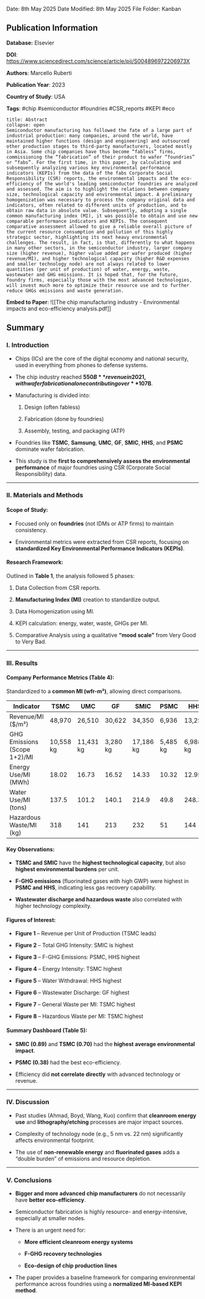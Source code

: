 Date: 8th May 2025
Date Modified: 8th May 2025
File Folder: Kanban
## Publication Information

**Database:** Elsevier

**DOI**: https://www.sciencedirect.com/science/article/pii/S004896972206973X

**Authors**: Marcello Ruberti

**Publication Year**: 2023

**Country of Study**: USA

**Tags**: #chip #semiconductor #foundries #CSR_reports #KEPI #eco

```ad-abstract
title: Abstract
collapse: open
Semiconductor manufacturing has followed the fate of a large part of industrial production: many companies, around the world, have maintained higher functions (design and engineering) and outsourced other production stages to third-party manufacturers, located mostly in Asia. Some chip companies have thus become “fabless” firms, commissioning the “fabrication” of their product to wafer “foundries” or “fabs”. For the first time, in this paper, by calculating and subsequently analyzing various key environmental performance indicators (KEPIs) from the data of the fabs Corporate Social Responsibility (CSR) reports, the environmental impacts and the eco-efficiency of the world's leading semiconductor foundries are analyzed and assessed. The aim is to highlight the relations between company size, technological capacity and environmental impact. A preliminary homogenization was necessary to process the company original data and indicators, often related to different units of production, and to obtain raw data in absolute value. Subsequently, adopting a single common manufacturing index (MI), it was possible to obtain and use new comparable performance indicators and KEPIs. The consequent comparative assessment allowed to give a reliable overall picture of the current resource consumption and pollution of this highly strategic sector, highlighting its next heavy environmental challenges. The result, in fact, is that, differently to what happens in many other sectors, in the semiconductor industry, larger company size (higher revenue), higher value added per wafer produced (higher revenue/MI), and higher technological capacity (higher R&D expenses and smaller technology node) are not always related to lower quantities (per unit of production) of water, energy, waste, wastewater and GHG emissions. It is hoped that, for the future, foundry firms, especially those with the most advanced technologies, will invest much more to optimize their resource use and to further reduce GHGs emissions and waste generation.
```

**Embed to Paper**: ![[The chip manufacturing industry - Environmental impacts and eco-efficiency analysis.pdf]]
## Summary

### **I. Introduction**

- Chips (ICs) are the core of the digital economy and national security, used in everything from phones to defense systems.
    
- The chip industry reached **$550B** revenue in 2021, with wafer fabrication alone contributing over **$107B**.
    
- Manufacturing is divided into:
    
    1. Design (often fabless)
        
    2. Fabrication (done by foundries)
        
    3. Assembly, testing, and packaging (ATP)
        
- Foundries like **TSMC**, **Samsung**, **UMC**, **GF**, **SMIC**, **HHS**, and **PSMC** dominate wafer fabrication.
    
- This study is the **first to comprehensively assess the environmental performance** of major foundries using CSR (Corporate Social Responsibility) data.
    

---

### **II. Materials and Methods**

#### Scope of Study:

- Focused only on **foundries** (not IDMs or ATP firms) to maintain consistency.
    
- Environmental metrics were extracted from CSR reports, focusing on **standardized Key Environmental Performance Indicators (KEPIs)**.
    

#### Research Framework:

Outlined in **Table 1**, the analysis followed 5 phases:

1. Data Collection from CSR reports.
    
2. **Manufacturing Index (MI)** creation to standardize output.
    
3. Data Homogenization using MI.
    
4. KEPI calculation: energy, water, waste, GHGs per MI.
    
5. Comparative Analysis using a qualitative **“mood scale”** from Very Good to Very Bad.
    

---

### **III. Results**

#### Company Performance Metrics (Table 4):

Standardized to a **common MI (wfr-m²)**, allowing direct comparisons.

|Indicator|TSMC|UMC|GF|SMIC|PSMC|HHS|
|---|---|---|---|---|---|---|
|Revenue/MI ($/m²)|48,970|26,510|30,622|34,350|6,936|13,255|
|GHG Emissions (Scope 1+2)/MI|10,558 kg|11,431 kg|3,280 kg|17,186 kg|5,485 kg|6,988 kg|
|Energy Use/MI (MWh)|18.02|16.73|16.52|14.33|10.32|12.95|
|Water Use/MI (tons)|137.5|101.2|140.1|214.9|49.8|248.3|
|Hazardous Waste/MI (kg)|318|141|213|232|51|144|

#### Key Observations:

- **TSMC and SMIC** have the **highest technological capacity**, but also **highest environmental burdens** per unit.
    
- **F-GHG emissions** (fluorinated gases with high GWP) were highest in **PSMC and HHS**, indicating less gas recovery capability.
    
- **Wastewater discharge and hazardous waste** also correlated with higher technology complexity.
    

#### Figures of Interest:

- **Figure 1** – Revenue per Unit of Production (TSMC leads)
    
- **Figure 2** – Total GHG Intensity: SMIC is highest
    
- **Figure 3** – F-GHG Emissions: PSMC, HHS highest
    
- **Figure 4** – Energy Intensity: TSMC highest
    
- **Figure 5** – Water Withdrawal: HHS highest
    
- **Figure 6** – Wastewater Discharge: GF highest
    
- **Figure 7** – General Waste per MI: TSMC highest
    
- **Figure 8** – Hazardous Waste per MI: TSMC highest
    

#### Summary Dashboard (Table 5):

- **SMIC (0.89)** and **TSMC (0.70)** had the **highest average environmental impact**.
    
- **PSMC (0.38)** had the best eco-efficiency.
    
- Efficiency did **not correlate directly** with advanced technology or revenue.
    

---

### **IV. Discussion**

- Past studies (Ahmad, Boyd, Wang, Kuo) confirm that **cleanroom energy use** and **lithography/etching** processes are major impact sources.
    
- Complexity of technology node (e.g., 5 nm vs. 22 nm) significantly affects environmental footprint.
    
- The use of **non-renewable energy** and **fluorinated gases** adds a “double burden” of emissions and resource depletion.
    

---

### **V. Conclusions**

- **Bigger and more advanced chip manufacturers** do not necessarily have **better eco-efficiency**.
    
- Semiconductor fabrication is highly resource- and energy-intensive, especially at smaller nodes.
    
- There is an urgent need for:
    
    - **More efficient cleanroom energy systems**
        
    - **F-GHG recovery technologies**
        
    - **Eco-design of chip production lines**
        
- The paper provides a baseline framework for comparing environmental performance across foundries using a **normalized MI-based KEPI method**.